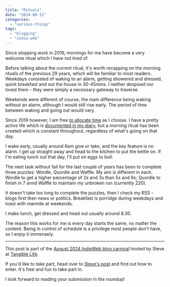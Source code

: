 ```yaml
---
title: "Rituals"
date: "2024-08-13"
categories: 
  - "various-things"
tags: 
  - "blogging"
  - "indie-web"
---
```


Since stopping work in 2019, mornings for me have become a very welcome ritual which I have not tired of.

Before talking about the current ritual, it's worth recapping on the morning rituals of the previous 29 years, which will be familiar to most readers. Weekdays consisted of waking to an alarm, getting showered and dressed, quick breakfast and out the house in 30-45mins. I neither despised nor loved them - they were simply a necessary gateway to traverse.

Weekends were different of course, the main difference being waking without an alarm, although I would still rise early. The period of time between waking and going out would vary.

Since 2019 however, I am free [to allocate time](https://thoughts.uncountable.uk/allocating-time/) as I choose. I have a pretty active life which is [documented in my diary](https://diary.uncountable.uk), but a morning ritual has been created which is constant throughout, regardless of what's going on that day.

I wake early, usually around 6am give or take, and the key feature is no alarm. I get up straight away and head to the kitchen to put the kettle on. If I'm eating lunch out that day, I'll put on eggs to boil.

The next task without fail for the last couple of years has been to complete three puzzles: Wordle, Quordle and Waffle. My aim is different in each. Wordle to get a higher percentage of 2s and 3s than 5s and 6s; Quordle to finish in 7 annd Waffle to maintain my unbroken run (currently 220).

It doesn't take too long to complete the puzzles, then I check my RSS - blogs first then news or politics. Breakfast is porridge during weekdays and toast with marmite at weekends.

I make lunch, get dressed and head out usually around 8.30.

The reason this works for me is every day starts the same, no matter the content. Being in control of schedule is a privilege most people don't have, so I enjoy it immensely.

* * *

This post is part of the [August 2024 IndieWeb blog carnival](https://tangiblelife.net/indieweb-carnival-rituals) hosted by Steve at [Tangible Life](https://tangiblelife.net/).

If you'd like to take part, head over to [Steve's post](https://tangiblelife.net/indieweb-carnival-rituals) and find out how to enter. It's free and fun to take part in.

I look forward to reading your submission in the roundup!
